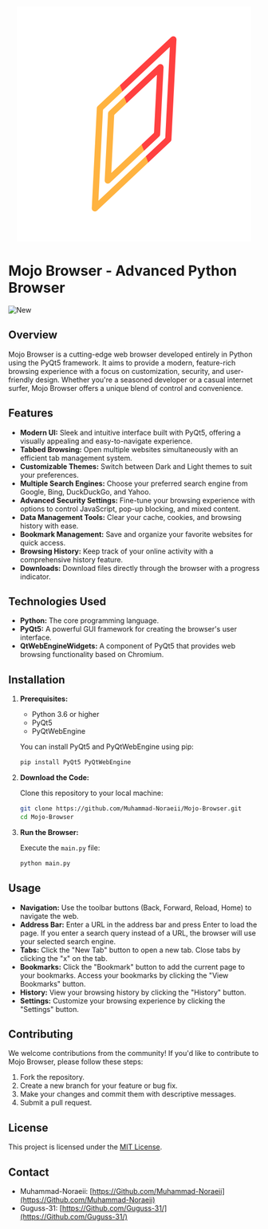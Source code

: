 <div align="center">
   <img src="https://github.com/Muhammad-Noraeii/Mojo-Browser/blob/main/datas/browser.png?raw=true"/>
</div>

# Mojo Browser - Advanced Python Browser
<img width="960" alt="New" src="https://github.com/user-attachments/assets/e10c437c-0087-4972-9fdd-d90ca34fcc8f" />

## Overview

Mojo Browser is a cutting-edge web browser developed entirely in Python using the PyQt5 framework. It aims to provide a modern, feature-rich browsing experience with a focus on customization, security, and user-friendly design.  Whether you're a seasoned developer or a casual internet surfer, Mojo Browser offers a unique blend of control and convenience.

## Features

*   **Modern UI:**  Sleek and intuitive interface built with PyQt5, offering a visually appealing and easy-to-navigate experience.
*   **Tabbed Browsing:**  Open multiple websites simultaneously with an efficient tab management system.
*   **Customizable Themes:**  Switch between Dark and Light themes to suit your preferences.
*   **Multiple Search Engines:** Choose your preferred search engine from Google, Bing, DuckDuckGo, and Yahoo.
*   **Advanced Security Settings:**  Fine-tune your browsing experience with options to control JavaScript, pop-up blocking, and mixed content.
*   **Data Management Tools:**  Clear your cache, cookies, and browsing history with ease.
*   **Bookmark Management:**  Save and organize your favorite websites for quick access.
*   **Browsing History:**  Keep track of your online activity with a comprehensive history feature.
*   **Downloads:** Download files directly through the browser with a progress indicator.

## Technologies Used

*   **Python:** The core programming language.
*   **PyQt5:**  A powerful GUI framework for creating the browser's user interface.
*   **QtWebEngineWidgets:**  A component of PyQt5 that provides web browsing functionality based on Chromium.

## Installation

1.  **Prerequisites:**

    *   Python 3.6 or higher
    *   PyQt5
    *   PyQtWebEngine

    You can install PyQt5 and PyQtWebEngine using pip:

    ```bash
    pip install PyQt5 PyQtWebEngine
    ```

2.  **Download the Code:**

    Clone this repository to your local machine:

    ```bash
    git clone https://github.com/Muhammad-Noraeii/Mojo-Browser.git
    cd Mojo-Browser
    ```

3.  **Run the Browser:**

    Execute the `main.py` file:

    ```bash
    python main.py
    ```

## Usage

*   **Navigation:** Use the toolbar buttons (Back, Forward, Reload, Home) to navigate the web.
*   **Address Bar:**  Enter a URL in the address bar and press Enter to load the page.  If you enter a search query instead of a URL, the browser will use your selected search engine.
*   **Tabs:**  Click the "New Tab" button to open a new tab. Close tabs by clicking the "x" on the tab.
*   **Bookmarks:**  Click the "Bookmark" button to add the current page to your bookmarks. Access your bookmarks by clicking the "View Bookmarks" button.
*   **History:**  View your browsing history by clicking the "History" button.
*   **Settings:**  Customize your browsing experience by clicking the "Settings" button.

## Contributing

We welcome contributions from the community! If you'd like to contribute to Mojo Browser, please follow these steps:

1.  Fork the repository.
2.  Create a new branch for your feature or bug fix.
3.  Make your changes and commit them with descriptive messages.
4.  Submit a pull request.

## License

This project is licensed under the [MIT License](LICENSE).  

## Contact

*   Muhammad-Noraeii:  [https://Github.com/Muhammad-Noraeii](https://Github.com/Muhammad-Noraeii)
*   Guguss-31: [https://Github.com/Guguss-31/](https://Github.com/Guguss-31/)
